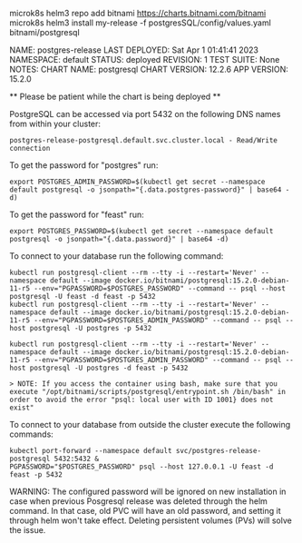 microk8s helm3 repo add bitnami https://charts.bitnami.com/bitnami
microk8s helm3 install my-release -f postgresSQL/config/values.yaml bitnami/postgresql

NAME: postgres-release
LAST DEPLOYED: Sat Apr  1 01:41:41 2023
NAMESPACE: default
STATUS: deployed
REVISION: 1
TEST SUITE: None
NOTES:
CHART NAME: postgresql
CHART VERSION: 12.2.6
APP VERSION: 15.2.0

** Please be patient while the chart is being deployed **

PostgreSQL can be accessed via port 5432 on the following DNS names from within your cluster:

    postgres-release-postgresql.default.svc.cluster.local - Read/Write connection

To get the password for "postgres" run:

    export POSTGRES_ADMIN_PASSWORD=$(kubectl get secret --namespace default postgresql -o jsonpath="{.data.postgres-password}" | base64 -d)

To get the password for "feast" run:

    export POSTGRES_PASSWORD=$(kubectl get secret --namespace default postgresql -o jsonpath="{.data.password}" | base64 -d)

To connect to your database run the following command:

    kubectl run postgresql-client --rm --tty -i --restart='Never' --namespace default --image docker.io/bitnami/postgresql:15.2.0-debian-11-r5 --env="PGPASSWORD=$POSTGRES_PASSWORD" --command -- psql --host postgresql -U feast -d feast -p 5432
    kubectl run postgresql-client --rm --tty -i --restart='Never' --namespace default --image docker.io/bitnami/postgresql:15.2.0-debian-11-r5 --env="PGPASSWORD=$POSTGRES_ADMIN_PASSWORD" --command -- psql --host postgresql -U postgres -p 5432

    kubectl run postgresql-client --rm --tty -i --restart='Never' --namespace default --image docker.io/bitnami/postgresql:15.2.0-debian-11-r5 --env="PGPASSWORD=$POSTGRES_ADMIN_PASSWORD" --command -- psql --host postgresql -U postgres -d feast -p 5432

    > NOTE: If you access the container using bash, make sure that you execute "/opt/bitnami/scripts/postgresql/entrypoint.sh /bin/bash" in order to avoid the error "psql: local user with ID 1001} does not exist"

To connect to your database from outside the cluster execute the following commands:

    kubectl port-forward --namespace default svc/postgres-release-postgresql 5432:5432 &
    PGPASSWORD="$POSTGRES_PASSWORD" psql --host 127.0.0.1 -U feast -d feast -p 5432

WARNING: The configured password will be ignored on new installation in case when previous Posgresql release was deleted through the helm command. In that case, old PVC will have an old password, and setting it through helm won't take effect. Deleting persistent volumes (PVs) will solve the issue.
